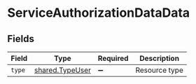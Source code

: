 # ServiceAuthorizationDataData


## Fields

| Field                                              | Type                                               | Required                                           | Description                                        |
| -------------------------------------------------- | -------------------------------------------------- | -------------------------------------------------- | -------------------------------------------------- |
| `type`                                             | [shared.TypeUser](../../models/shared/typeuser.md) | :heavy_minus_sign:                                 | Resource type                                      |